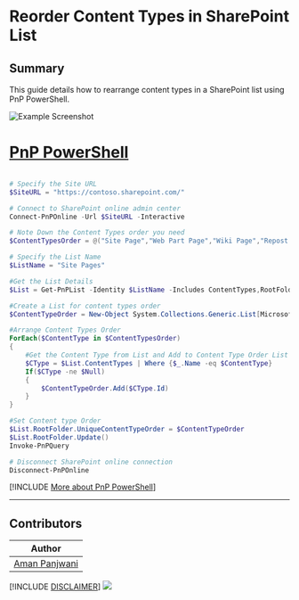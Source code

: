 

# Reorder Content Types in SharePoint List

## Summary

This guide details how to rearrange content types in a SharePoint list using PnP PowerShell.

![Example Screenshot](assets/ContentTypes.png)


# [PnP PowerShell](#tab/pnpps)

```powershell

# Specify the Site URL
$SiteURL = "https://contoso.sharepoint.com/"

# Connect to SharePoint online admin center
Connect-PnPOnline -Url $SiteURL -Interactive

# Note Down the Content Types order you need
$ContentTypesOrder = @("Site Page","Web Part Page","Wiki Page","Repost Page")

# Specify the List Name
$ListName = "Site Pages"

#Get the List Details
$List = Get-PnPList -Identity $ListName -Includes ContentTypes,RootFolder.UniqueContentTypeOrder

#Create a List for content types order
$ContentTypeOrder = New-Object System.Collections.Generic.List[Microsoft.SharePoint.Client.ContentTypeId]

#Arrange Content Types Order
ForEach($ContentType in $ContentTypesOrder)
{
    #Get the Content Type from List and Add to Content Type Order List
    $CType = $List.ContentTypes | Where {$_.Name -eq $ContentType}
    If($CType -ne $Null)
    {
        $ContentTypeOrder.Add($CType.Id)
    }
}

#Set Content type Order
$List.RootFolder.UniqueContentTypeOrder = $ContentTypeOrder
$List.RootFolder.Update()
Invoke-PnPQuery

# Disconnect SharePoint online connection
Disconnect-PnPOnline

```

[!INCLUDE [More about PnP PowerShell](../../docfx/includes/MORE-PNPPS.md)]

***

## Contributors

| Author |
|-----------|
| [Aman Panjwani](https://www.linkedin.com/in/aman-17-panjwani/) |

[!INCLUDE [DISCLAIMER](../../docfx/includes/DISCLAIMER.md)]
<img src="https://m365-visitor-stats.azurewebsites.net/script-samples/scripts/spo-reorder-list-content-type" aria-hidden="true" />
